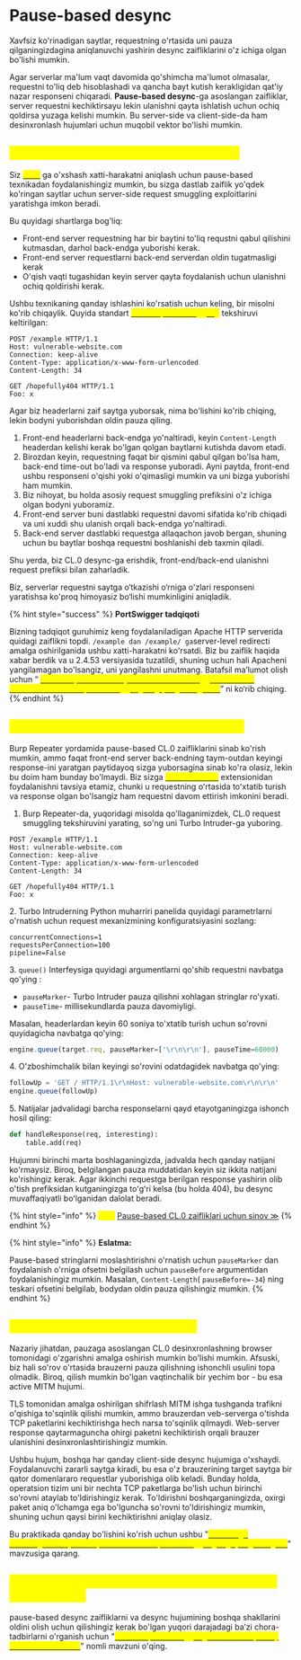 # Pause-based desync

Xavfsiz ko'rinadigan saytlar, requestning o'rtasida uni pauza qilganingizdagina aniqlanuvchi yashirin desync zaifliklarini o'z ichiga olgan bo'lishi mumkin.

Agar serverlar ma'lum vaqt davomida qo'shimcha ma'lumot olmasalar, requestni to'liq deb hisoblashadi va qancha bayt kutish kerakligidan qat'iy nazar responseni chiqaradi. **Pause-based desync**-ga asoslangan zaifliklar, server requestni kechiktirsayu lekin ulanishni qayta ishlatish uchun ochiq qoldirsa yuzaga kelishi mumkin. Bu server-side va client-side-da ham desinxronlash hujumlari uchun muqobil vektor bo'lishi mumkin.

## <mark style="color:yellow;">Server tomonidagi pause-based desync</mark>  <a href="#server-side-pause-based-desync" id="server-side-pause-based-desync"></a>

Siz [<mark style="color:yellow;">CL.0</mark>](cl.0.md) ga o'xshash xatti-harakatni aniqlash uchun pause-based texnikadan foydalanishingiz mumkin, bu sizga dastlab zaiflik yo'qdek ko'ringan saytlar uchun server-side request smuggling exploitlarini yaratishga imkon beradi.

Bu quyidagi shartlarga bog'liq:

* Front-end server requestning har bir baytini to'liq requstni qabul qilishini kutmasdan, darhol back-endga yuborishi kerak.
* Front-end server requestlarni back-end serverdan oldin tugatmasligi kerak&#x20;
* O'qish vaqti tugashidan keyin server qayta foydalanish uchun ulanishni ochiq qoldirishi kerak.

Ushbu texnikaning qanday ishlashini ko'rsatish uchun keling, bir misolni ko'rib chiqaylik. Quyida standart [<mark style="color:yellow;">CL.0 request smuggling</mark>](cl.0.md) tekshiruvi keltirilgan:

```http
POST /example HTTP/1.1
Host: vulnerable-website.com
Connection: keep-alive
Content-Type: application/x-www-form-urlencoded
Content-Length: 34

GET /hopefully404 HTTP/1.1
Foo: x
```

Agar biz headerlarni zaif saytga yuborsak, nima bo'lishini ko'rib chiqing, lekin bodyni yuborishdan oldin pauza qiling.

1. Front-end headerlarni back-endga yo'naltiradi, keyin `Content-Length` headerdan kelishi kerak bo'lgan qolgan baytlarni kutishda davom etadi.
2. Birozdan keyin, requestning faqat bir qismini qabul qilgan bo'lsa ham, back-end time-out bo'ladi va response yuboradi. Ayni paytda, front-end ushbu responseni o'qishi yoki o'qimasligi mumkin va uni bizga yuborishi ham mumkin.
3. Biz nihoyat, bu holda asosiy request smuggling prefiksini o'z ichiga olgan bodyni yuboramiz.
4. Front-end server buni dastlabki requestni davomi sifatida ko'rib chiqadi va uni xuddi shu ulanish orqali back-endga yo'naltiradi.
5. Back-end server dastlabki requestga allaqachon javob bergan, shuning uchun bu baytlar boshqa requestni boshlanishi deb taxmin qiladi.

Shu yerda, biz CL.0 desync-ga erishdik, front-end/back-end ulanishni request prefiksi bilan zaharladik.

Biz, serverlar requestni saytga o‘tkazishi o‘rniga o'zlari responseni yaratishsa ko'proq himoyasiz bo‘lishi mumkinligini aniqladik.

{% hint style="success" %}
**PortSwigger tadqiqoti**

Bizning tadqiqot guruhimiz keng foydalaniladigan Apache HTTP serverida quidagi zaiflikni topdi. `/example dan /example/ ga`server-level redirecti amalga oshirilganida ushbu xatti-harakatni ko'rsatdi. Biz bu zaiflik haqida xabar berdik va u 2.4.53 versiyasida tuzatildi, shuning uchun hali Apacheni yangilamagan bo'lsangiz, uni yangilashni unutmang. Batafsil ma’lumot olish uchun “ [<mark style="color:yellow;">Browser-powered Desync Attacks: PortSwigger Research tomonidan HTTP request smugglingning yangi chegarasi</mark>](https://portswigger.net/research/browser-powered-desync-attacks#pause)” ni ko‘rib chiqing.
{% endhint %}

## <mark style="color:yellow;">Pause-based CL.0 zaifliklari uchun sinov</mark> <a href="#testing-for-pause-based-cl-0-vulnerabilities" id="testing-for-pause-based-cl-0-vulnerabilities"></a>

Burp Repeater yordamida pause-based CL.0 zaifliklarini sinab ko'rish mumkin, ammo faqat front-end server back-endning taym-outdan keyingi response-ini yaratgan paytidayoq sizga yuborsagina sinab ko'ra olasiz, lekin bu doim ham bunday bo'lmaydi. Biz sizga [<mark style="color:yellow;">Turbo Intruder</mark>](https://portswigger.net/bappstore/9abaa233088242e8be252cd4ff534988) extensionidan foydalanishni tavsiya etamiz, chunki u requestning oʻrtasida toʻxtatib turish va response olgan bo'lsangiz ham requestni davom ettirish imkonini beradi.

1. Burp Repeater-da, yuqoridagi misolda qo'llaganimizdek, CL.0 request smuggling tekshiruvini yarating, so'ng uni Turbo Intruder-ga yuboring.&#x20;

```http
POST /example HTTP/1.1
Host: vulnerable-website.com
Connection: keep-alive
Content-Type: application/x-www-form-urlencoded
Content-Length: 34

GET /hopefully404 HTTP/1.1
Foo: x
```

2\. Turbo Intruderning  Python muharriri panelida quyidagi parametrlarni o'rnatish uchun request mexanizmining konfiguratsiyasini sozlang:

```
concurrentConnections=1
requestsPerConnection=100
pipeline=False
```

3\. `queue()` Interfeysiga quyidagi argumentlarni qo'shib requestni navbatga qo'ying :

* `pauseMarker`- Turbo Intruder pauza qilishni xohlagan stringlar ro'yxati.
* `pauseTime`- millisekundlarda pauza davomiyligi.

Masalan, headerlardan keyin 60 soniya to'xtatib turish uchun so'rovni quyidagicha navbatga qo'ying:

```javascript
engine.queue(target.req, pauseMarker=['\r\n\r\n'], pauseTime=60000)
```

4\. O'zboshimchalik bilan keyingi so'rovini odatdagidek navbatga qo'ying:

```javascript
followUp = 'GET / HTTP/1.1\r\nHost: vulnerable-website.com\r\n\r\n'
engine.queue(followUp)
```

5\. Natijalar jadvalidagi barcha responselarni qayd etayotganingizga ishonch hosil qiling:

```python
def handleResponse(req, interesting): 
    table.add(req)
```

Hujumni birinchi marta boshlaganingizda, jadvalda hech qanday natijani ko'rmaysiz. Biroq, belgilangan pauza muddatidan keyin siz ikkita natijani ko'rishingiz kerak. Agar ikkinchi requestga berilgan response yashirin olib o'tish prefiksidan kutganingizga toʻgʻri kelsa (bu holda 404), bu desync muvaffaqiyatli boʻlganidan dalolat beradi.

{% hint style="info" %}
<mark style="color:yellow;">**Lab:**</mark> [Pause-based CL.0 zaifliklari uchun sinov ≫](https://portswigger.net/web-security/request-smuggling/browser/pause-based-desync/lab-server-side-pause-based-request-smuggling)
{% endhint %}

{% hint style="info" %}
**Eslatma:**

Pause-based stringlarni moslashtirishni o'rnatish uchun `pauseMarker` dan foydalanish o'rniga ofsetni belgilash uchun `pauseBefore` argumentidan foydalanishingiz mumkin. Masalan, `Content-Length`( `pauseBefore=-34`) ning teskari ofsetini belgilab, bodydan oldin pauza qilishingiz mumkin.
{% endhint %}

## <mark style="color:yellow;">Client-side pause-based desync</mark> <a href="#client-side-pause-based-desync" id="client-side-pause-based-desync"></a>

Nazariy jihatdan, pauzaga asoslangan CL.0 desinxronlashning browser tomonidagi o'zgarishni amalga oshirish mumkin bo'lishi mumkin. Afsuski, biz hali so'rov o'rtasida brauzerni pauza qilishning ishonchli usulini topa olmadik. Biroq, qilish mumkin bo'lgan vaqtinchalik bir yechim bor - bu esa active MITM hujumi.

TLS tomonidan amalga oshirilgan shifrlash MITM ishga tushganda trafikni o'qishiga to'sqinlik qilishi mumkin, ammo brauzerdan veb-serverga o'tishda TCP paketlarini kechiktirishga hech narsa to'sqinlik qilmaydi. Web-server response qaytarmaguncha ohirgi paketni kechiktirish orqali brauzer ulanishini desinxronlashtirishingiz mumkin.

Ushbu hujum, boshqa har qanday client-side desync hujumiga o'xshaydi. Foydalanuvchi zararli saytga kiradi, bu esa o'z brauzerining target saytga bir qator domenlararo requestlar yuborishiga olib keladi. Bunday holda, operatsion tizim uni bir nechta TCP paketlarga bo'lish uchun birinchi so'rovni ataylab to'ldirishingiz kerak. To'ldirishni boshqarganingizda, oxirgi paket aniq o'lchamga ega bo'lguncha so'rovni to'ldirishingiz mumkin, shuning uchun qaysi birini kechiktirishni aniqlay olasiz.

Bu praktikada qanday bo'lishini ko'rish uchun ushbu "[<mark style="color:yellow;">Browserga asoslangan desynce hujumlar: HTTP request smugglingdagi yangi chegara</mark>](https://portswigger.net/research/browser-powered-desync-attacks#mitm)" mavzusiga qarang.

## <mark style="color:yellow;">Pause-based desync zaifliklarini qanday oldini olish mumkin</mark> <a href="#how-to-prevent-pause-based-desync-vulnerabilities" id="how-to-prevent-pause-based-desync-vulnerabilities"></a>

pause-based desync zaifliklarni va desync hujumining boshqa shakllarini oldini olish uchun qilishingiz kerak bo'lgan yuqori darajadagi baʼzi chora-tadbirlarni o'rganish uchun "[<mark style="color:yellow;">HTTP request smuggling zaifliklarini qanday oldini olish mumkin</mark>](../http-request-smuggling/#qanday-qilib-http-request-smuggling-zaifliklarini-oldini-olish-mumkin)" nomli mavzuni o'qing.
